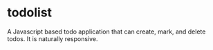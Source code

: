 # todolist
A Javascript based todo application that can create, mark, and delete todos. It is naturally responsive.
